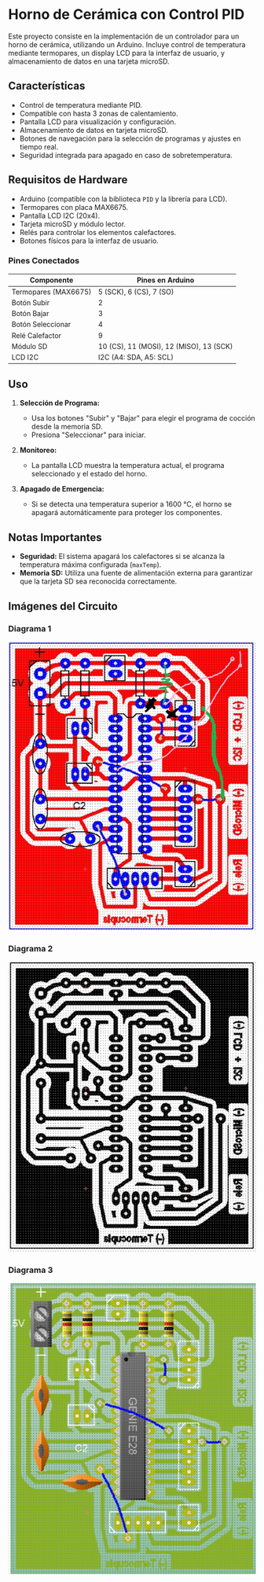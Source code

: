# Horno de Cerámica con Control PID

Este proyecto consiste en la implementación de un controlador para un horno de cerámica, utilizando un Arduino. Incluye control de temperatura mediante termopares, un display LCD para la interfaz de usuario, y almacenamiento de datos en una tarjeta microSD.

## Características

- Control de temperatura mediante PID.
- Compatible con hasta 3 zonas de calentamiento.
- Pantalla LCD para visualización y configuración.
- Almacenamiento de datos en tarjeta microSD.
- Botones de navegación para la selección de programas y ajustes en tiempo real.
- Seguridad integrada para apagado en caso de sobretemperatura.

## Requisitos de Hardware

- Arduino (compatible con la biblioteca `PID` y la librería para LCD).
- Termopares con placa MAX6675.
- Pantalla LCD I2C (20x4).
- Tarjeta microSD y módulo lector.
- Relés para controlar los elementos calefactores.
- Botones físicos para la interfaz de usuario.

### Pines Conectados

| Componente          | Pines en Arduino       |
|----------------------|------------------------|
| Termopares (MAX6675)| 5 (SCK), 6 (CS), 7 (SO)|
| Botón Subir         | 2                      |
| Botón Bajar         | 3                      |
| Botón Seleccionar   | 4                      |
| Relé Calefactor     | 9                      |
| Módulo SD           | 10 (CS), 11 (MOSI), 12 (MISO), 13 (SCK) |
| LCD I2C             | I2C (A4: SDA, A5: SCL) |


## Uso

1. **Selección de Programa:**
   - Usa los botones "Subir" y "Bajar" para elegir el programa de cocción desde la memoria SD.
   - Presiona "Seleccionar" para iniciar.

2. **Monitoreo:**
   - La pantalla LCD muestra la temperatura actual, el programa seleccionado y el estado del horno.

3. **Apagado de Emergencia:**
   - Si se detecta una temperatura superior a 1600 °C, el horno se apagará automáticamente para proteger los componentes.

## Notas Importantes

- **Seguridad:** El sistema apagará los calefactores si se alcanza la temperatura máxima configurada (`maxTemp`).
- **Memoria SD:** Utiliza una fuente de alimentación externa para garantizar que la tarjeta SD sea reconocida correctamente.

## Imágenes del Circuito

### Diagrama 1
![Circuito 1](./1_ARREGLADO.jpg)

### Diagrama 2
![Circuito 2](./2.jpg)

### Diagrama 3
![Circuito 3](./3.jpg)
